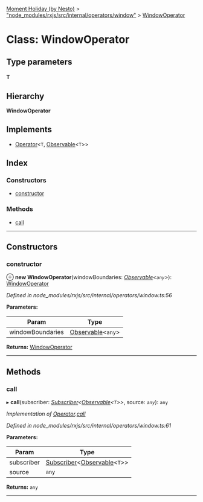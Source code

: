 [Moment Holiday (by Nesto)](../README.md) > ["node_modules/rxjs/src/internal/operators/window"](../modules/_node_modules_rxjs_src_internal_operators_window_.md) > [WindowOperator](../classes/_node_modules_rxjs_src_internal_operators_window_.windowoperator.md)

# Class: WindowOperator

## Type parameters
#### T 
## Hierarchy

**WindowOperator**

## Implements

* [Operator](../interfaces/_node_modules_rxjs_src_internal_operator_.operator.md)<`T`, [Observable](_node_modules_rxjs_src_internal_observable_.observable.md)<`T`>>

## Index

### Constructors

* [constructor](_node_modules_rxjs_src_internal_operators_window_.windowoperator.md#constructor)

### Methods

* [call](_node_modules_rxjs_src_internal_operators_window_.windowoperator.md#call)

---

## Constructors

<a id="constructor"></a>

###  constructor

⊕ **new WindowOperator**(windowBoundaries: *[Observable](_node_modules_rxjs_src_internal_observable_.observable.md)<`any`>*): [WindowOperator](_node_modules_rxjs_src_internal_operators_window_.windowoperator.md)

*Defined in node_modules/rxjs/src/internal/operators/window.ts:56*

**Parameters:**

| Param | Type |
| ------ | ------ |
| windowBoundaries | [Observable](_node_modules_rxjs_src_internal_observable_.observable.md)<`any`> |

**Returns:** [WindowOperator](_node_modules_rxjs_src_internal_operators_window_.windowoperator.md)

___

## Methods

<a id="call"></a>

###  call

▸ **call**(subscriber: *[Subscriber](_node_modules_rxjs_src_internal_subscriber_.subscriber.md)<[Observable](_node_modules_rxjs_src_internal_observable_.observable.md)<`T`>>*, source: *`any`*): `any`

*Implementation of [Operator](../interfaces/_node_modules_rxjs_src_internal_operator_.operator.md).[call](../interfaces/_node_modules_rxjs_src_internal_operator_.operator.md#call)*

*Defined in node_modules/rxjs/src/internal/operators/window.ts:61*

**Parameters:**

| Param | Type |
| ------ | ------ |
| subscriber | [Subscriber](_node_modules_rxjs_src_internal_subscriber_.subscriber.md)<[Observable](_node_modules_rxjs_src_internal_observable_.observable.md)<`T`>> |
| source | `any` |

**Returns:** `any`

___


